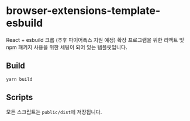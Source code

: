 # browser-extensions-template-esbuild

React + esbuild
크롬 (추후 파이어폭스 지원 예정) 확장 프로그램을 위한
리액트 및 npm 패키지 사용을 위한 세팅이 되어 있는 템플릿입니다.

## Build

```sh
yarn build
```

## Scripts

모든 스크립트는 `public/dist`에 저장됩니다.
